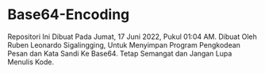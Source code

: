 # Base64-Encoding
Repositori Ini Dibuat Pada Jumat, 17 Juni 2022, Pukul 01:04 AM. Dibuat Oleh Ruben Leonardo Sigalingging, Untuk Menyimpan Program Pengkodean Pesan dan Kata Sandi Ke Base64. Tetap Semangat dan Jangan Lupa Menulis Kode.
